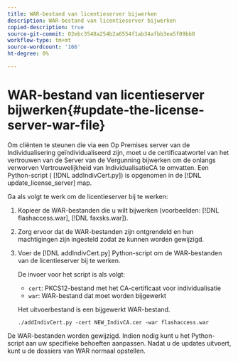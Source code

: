 ```yaml
---
title: WAR-bestand van licentieserver bijwerken
description: WAR-bestand van licentieserver bijwerken
copied-description: true
source-git-commit: 02ebc3548a254b2a6554f1ab34afbb3ea5f09bb8
workflow-type: tm+mt
source-wordcount: '166'
ht-degree: 0%

---
```


# WAR-bestand van licentieserver bijwerken{#update-the-license-server-war-file}

Om cliënten te steunen die via een Op Premises server van de Individualisering geïndividualiseerd zijn, moet u de certificaatwortel van het vertrouwen van de Server van de Vergunning bijwerken om de onlangs verworven Vertrouwelijkheid van IndividualisatieCA te omvatten. Een Python-script ( [!DNL addIndivCert.py]) is opgenomen in de [!DNL update_license_server] map.

Ga als volgt te werk om de licentieserver bij te werken:

1. Kopieer de WAR-bestanden die u wilt bijwerken (voorbeelden: [!DNL flashaccess.war], [!DNL faxsks.war]).
1. Zorg ervoor dat de WAR-bestanden zijn ontgrendeld en hun machtigingen zijn ingesteld zodat ze kunnen worden gewijzigd.
1. Voer de [!DNL addIndivCert.py] Python-script om de WAR-bestanden van de licentieserver bij te werken.

   De invoer voor het script is als volgt:

   * `cert`: PKCS12-bestand met het CA-certificaat voor individualisatie
   * `war`: WAR-bestand dat moet worden bijgewerkt

   Het uitvoerbestand is een bijgewerkt WAR-bestand.

   ```
   ./addIndivCert.py -cert NEW_IndivCA.cer -war flashaccess.war
   ```

De WAR-bestanden worden gewijzigd. Indien nodig kunt u het Python-script aan uw specifieke behoeften aanpassen. Nadat u de updates uitvoert, kunt u de dossiers van WAR normaal opstellen.
